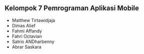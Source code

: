 ## Kelompok 7 Pemrograman Aplikasi Mobile

- Matthew Tirtawidjaja
- Dimas Alief
- Fahmi Affandy
- Fahri Octavian
- Satrio ANDharbenny
- Abrar Saskara